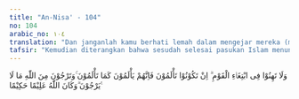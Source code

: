 ```yaml
---
title: "An-Nisa' - 104"
no: 104
arabic_no: ١٠٤
translation: "Dan janganlah kamu berhati lemah dalam mengejar mereka (musuhmu). Jika kamu menderita kesakitan, maka ketahuilah mereka pun menderita kesakitan (pula), sebagaimana kamu rasakan, sedang kamu masih dapat mengharapkan dari Allah apa yang tidak dapat mereka harapkan. Allah Maha Mengetahui, Mahabijaksana."
tafsir: "Kemudian diterangkan bahwa sesudah selesai pasukan Islam menunaikan ibadah salat, haruslah dia siap kembali menghadapi musuh. Jangan ada sedikit pun rasa gentar dalam menghadapi musuh. Dalam peperangan bila tidak menyerang pasti diserang. Pada ayat ini sebenarnya ada perintah untuk teguh menghadapi musuh, karena semangat tempur yang lebih tinggi akan menentukan keberhasilan. Allah memerintahkan agar pasukan Islam senantiasa bersiaga dengan tawakal pada Allah. Kesudahan suatu peperangan ialah penderitaan, dan penderitaan bukan saja bagi si penyerang bahkan juga bagi yang diserang.\n\n\"Jika kamu (pada Perang Uhud) mendapat luka, maka mereka pun (pada Perang Badar) mendapat luka yang serupa. ¦.\" (Â'li 'Imran/3:140).\n\nJika musuh dapat sabar menahan derita, mengapa kaum Muslimin tidak sabar? Pasukan Islam patut lebih sabar dan lebih tabah dari orang kafir, karena mereka mempunyai harapan dari Allah yang tidak dimiliki oleh orang kafir. Allah menjanjikan kepada mujahid Islam sekurang-kurangnya memperoleh satu dari dua keberuntungan. Yaitu mereka memperoleh kemenangan dalam pertempuran atau surga bagi yang syahid. Janji Allah ini mendorong setiap pejuang Islam untuk berjuang lebih gigih, sabar dan berani. Allah Maha Mengetahui segala apa yang bermanfaat bagi agama dan bagi kaum Muslimin. Dia tidak akan memikulkan beban di luar kesanggupan mereka, karena Dia Mahabijaksana. Sesuai dengan ilmu dan kebijaksanaan-Nya, maka keuntungan pasti dipihak yang benar dan kehancuran pasti di pihak yang batil."
---
```


وَلَا تَهِنُوْا فِى ابْتِغَاۤءِ الْقَوْمِ ۗ اِنْ تَكُوْنُوْا تَأْلَمُوْنَ فَاِنَّهُمْ يَأْلَمُوْنَ كَمَا تَأْلَمُوْنَ ۚوَتَرْجُوْنَ مِنَ اللّٰهِ مَا لَا يَرْجُوْنَ ۗوَكَانَ اللّٰهُ عَلِيْمًا حَكِيْمًا ࣖ 
